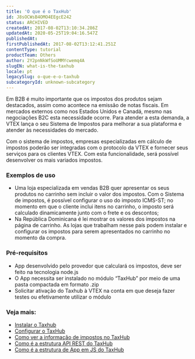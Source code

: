 ```yaml
---
title: 'O que é o TaxHub'
id: J8sOCWsB4OMO4EEgcE242
status: ARCHIVED
createdAt: 2017-08-02T13:10:34.286Z
updatedAt: 2020-05-25T19:04:16.547Z
publishedAt: 
firstPublishedAt: 2017-08-02T13:12:41.251Z
contentType: tutorial
productTeam: Others
author: 2Y2pnNkWfSoUMMYcwemq4A
slugEN: what-is-the-taxhub
locale: pt
legacySlug: o-que-e-o-taxhub
subcategoryId: unknown-subcategory
---
```


Em B2B é muito importante que os impostos dos produtos sejam destacados, assim como acontece na emissão de notas fiscais. Em mercados externos como nos Estados Unidos e Canadá, mesmo nas negociações B2C esta necessidade ocorre. Para atender a esta demanda, a VTEX lança o seu Sistema de Impostos para melhorar a sua plataforma e atender às necessidades do mercado. 

Com o sistema de impostos, empresas especializadas em cálculo de impostos poderão ser integradas com o protocolo da VTEX e fornecer seus serviços para os clientes VTEX. Com esta funcionalidade, será possível desenvolver os mais variados impostos.

### Exemplos de uso

- Uma loja especializada em vendas B2B quer apresentar os seus produtos no carrinho sem incluir o valor dos impostos. Com o Sistema de impostos, é possível configurar o uso do imposto ICMS-ST; no momento em que o cliente inclui itens no carrinho, o imposto será calculado dinamicamente junto com o frete e os descontos;
- Na República Dominicana é lei mostrar os valores dos impostos na página de carrinho. As lojas que trabalham nesse país podem instalar e configurar os impostos para serem apresentados no carrinho no momento da compra.

### Pré-requisitos
-	App desenvolvido pelo provedor que calculará os impostos, deve ser feito na tecnologia node.js
-	O App necessita ser instalado no módulo “TaxHub” por meio de uma pasta compactada em formato .zip
-	Solicitar ativação do Taxhub à VTEX na conta em que deseja fazer testes ou efetivamente utilizar o módulo

### Veja mais:

- [Instalar o Taxhub](/pt/tutorial/instalar-o-taxhub)
- [Configurar o TaxHub](/pt/tutorial/configurar-o-taxhub)
- [Como ver a informação de impostos no TaxHub](/pt/tutorial/como-ver-a-informacao-de-impostos-no-taxhub)
- [Como é a estrutura API REST do TaxHub](/pt/tutorial/como-e-a-estrutura-api-rest-do-taxhub)
- [Como é a estrutura de App em JS do TaxHub](/pt/tutorial/como-e-a-estrutura-de-app-em-js-do-taxhub)
